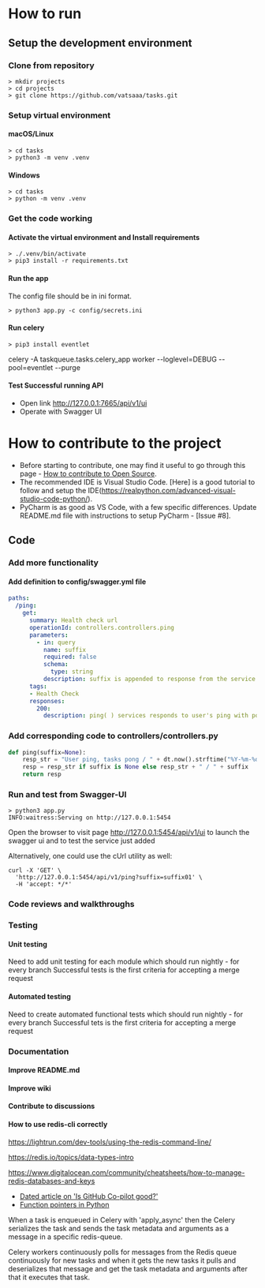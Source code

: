 # How to run
## Setup the development environment
### Clone from repository
```shell
> mkdir projects
> cd projects
> git clone https://github.com/vatsaaa/tasks.git
```

### Setup virtual environment
#### macOS/Linux
```shell
> cd tasks
> python3 -m venv .venv
```

#### Windows
```shell
> cd tasks
> python -m venv .venv
```

### Get the code working
#### Activate the virtual environment and Install requirements
```shell
> ./.venv/bin/activate
> pip3 install -r requirements.txt
```

#### Run the app
The config file should be in ini format.
```shell
> python3 app.py -c config/secrets.ini
```

#### Run celery
```shell
> pip3 install eventlet
```
celery -A taskqueue.tasks.celery_app worker --loglevel=DEBUG --pool=eventlet --purge 

#### Test Successful running API
- Open link http://127.0.0.1:7665/api/v1/ui
- Operate with Swagger UI 

# How to contribute to the project
- Before starting to contribute, one may find it useful to go through this page - [How to contribute to Open Source](https://opensource.guide/how-to-contribute/).
- The recommended IDE is Visual Studio Code. [Here] is a good tutorial to follow and setup the IDE(https://realpython.com/advanced-visual-studio-code-python/).
- PyCharm is as good as VS Code, with a few specific differences. Update README.md file with instructions to setup PyCharm - [Issue #8].
## Code
### Add more functionality
#### Add definition to config/swagger.yml file
```yml
paths:
  /ping:
    get:
      summary: Health check url
      operationId: controllers.controllers.ping
      parameters:
        - in: query
          name: suffix
          required: false
          schema:
            type: string
          description: suffix is appended to response from the service 
      tags:
      - Health Check
      responses:
        200:
          description: ping( ) services responds to user's ping with pong and the time at which the srvice was invoked. e.g. 
```
### Add corresponding code to controllers/controllers.py
```python
def ping(suffix=None):
    resp_str = "User ping, tasks pong / " + dt.now().strftime("%Y-%m-%d, %H:%M:%S")
    resp = resp_str if suffix is None else resp_str + " / " + suffix
    return resp
```
### Run and test from Swagger-UI
```shell
> python3 app.py
INFO:waitress:Serving on http://127.0.0.1:5454
```
Open the browser to visit page http://127.0.0.1:5454/api/v1/ui to launch the swagger ui and to test the service just added

Alternatively, one could use the cUrl utility as well:
```shell
curl -X 'GET' \
  'http://127.0.0.1:5454/api/v1/ping?suffix=suffix01' \
  -H 'accept: */*'
```


### Code reviews and walkthroughs

### Testing
#### Unit testing
Need to add unit testing for each module which should run nightly - for every branch
Successful tests is the first criteria for accepting a merge request

#### Automated testing
Need to create automated functional tests which should run nightly - for every branch
Successful tets is the first criteria for accepting a merge request

### Documentation
#### Improve README.md
#### Improve wiki
#### Contribute to discussions


#### How to use redis-cli correctly
https://lightrun.com/dev-tools/using-the-redis-command-line/

https://redis.io/topics/data-types-intro

https://www.digitalocean.com/community/cheatsheets/how-to-manage-redis-databases-and-keys

- [Dated article on 'Is GitHub Co-pilot good?'](https://www.fast.ai/2021/07/19/copilot/)
- [Function pointers in Python](https://seniorbrogrammer.medium.com/cleaner-code-using-function-pointers-in-python-75c49f04b6f2)


When a task is enqueued in Celery with 'apply_async' then the Celery serializes the task and sends the task metadata and arguments as a message in a specific redis-queue.

Celery workers continuously polls for messages from the Redis queue continuously for new tasks and when it gets the new tasks it pulls and deserializes that message and get the task metadata and arguments after that it executes that task.